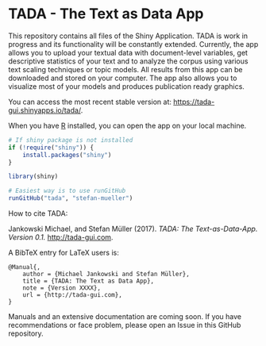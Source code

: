 # TADA - The Text as Data App

This repository contains all files of the Shiny Application. TADA is work in progress and its functionality will be constantly extended. Currently, the app allows you to upload your textual data with document-level variables, get descriptive statistics of your text and to analyze the corpus using various text scaling techniques or topic models. All results from this app can be downloaded and stored on your computer. The app also allows you to visualize most of your models and produces publication ready graphics.

You can access the most recent stable version at: https://tada-gui.shinyapps.io/tada/. 

When you have [R](https://www.r-project.org) installed, you can open the app on your local machine.

```r
# If shiny package is not installed
if (!require("shiny")) {
    install.packages("shiny")
}

library(shiny)

# Easiest way is to use runGitHub
runGitHub("tada", "stefan-mueller")
```


How to cite TADA: 

Jankowski Michael, and Stefan Müller (2017). _TADA: The Text-as-Data-App. Version 0.1._ http://tada-gui.com.

A BibTeX entry for LaTeX users is:
```
@Manual{,
	author = {Michael Jankowski and Stefan Müller},
	title = {TADA: The Text as Data App},
	note = {Version XXXX}, 
	url = {http://tada-gui.com},
}
```

Manuals and an extensive documentation are coming soon. If you have recommendations or face problem, please open an Issue in this GitHub repository.
